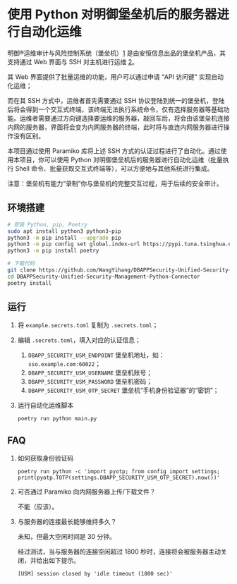 # 使用 Python 对明御堡垒机后的服务器进行自动化运维

明御®运维审计与风险控制系统（堡垒机）[1] 是由安恒信息出品的堡垒机产品，其支持通过 Web 界面与 SSH 对主机进行运维 [2]。

其 Web 界面提供了批量运维的功能，用户可以通过申请 “API 访问键” 实现自动化运维；

而在其 SSH 方式中，运维者首先需要通过 SSH 协议登陆到统一的堡垒机，登陆后将会得到一个交互式终端，该终端无法执行系统命令，仅有选择服务器等基础功能。运维者需要通过方向键选择要运维的服务器，敲回车后，将会由该堡垒机连接内网的服务器，界面将会变为内网服务器的终端，此时将与直连内网服务器进行操作没有区别。

本项目通过使用 Paramiko 库将上述 SSH 方式的认证过程进行了自动化。通过使用本项目，你可以使用 Python 对明御堡垒机后的服务器进行自动化运维（批量执行 Shell 命令、批量获取交互式终端等），可以方便地与其他系统进行集成。

注意：堡垒机有能力“录制”你与堡垒机的完整交互过程，用于后续的安全审计。

## 环境搭建

```bash
# 安装 Python, pip, Poetry
sudo apt install python3 python3-pip
python3 -m pip install --upgrade pip
python3 -m pip config set global.index-url https://pypi.tuna.tsinghua.edu.cn/simple
python3 -m pip install poetry

# 下载代码
git clone https://github.com/WangYihang/DBAPPSecurity-Unified-Security-Management-Python-Connector
cd DBAPPSecurity-Unified-Security-Management-Python-Connector
poetry install
```

## 运行

1. 将 `example.secrets.toml` 复制为 `.secrets.toml`；
2. 编辑 `.secrets.toml`，填入对应的认证信息；
    1. `DBAPP_SECURITY_USM_ENDPOINT` 堡垒机地址，如：`sso.example.com:60022`；
    2. `DBAPP_SECURITY_USM_USERNAME` 堡垒机账号；
    3. `DBAPP_SECURITY_USM_PASSWORD` 堡垒机密码；
    4. `DBAPP_SECURITY_USM_OTP_SECRET` 堡垒机“手机身份验证器”的“密钥”；
3. 运行自动化运维脚本

    ```
    poetry run python main.py
    ```

## FAQ

1. 如何获取身份验证码

    ```
    poetry run python -c 'import pyotp; from config import settings; print(pyotp.TOTP(settings.DBAPP_SECURITY_USM_OTP_SECRET).now())'
    ```

2. 可否通过 Paramiko 向内网服务器上传/下载文件？

    不能（应该）。

3. 与服务器的连接最长能够维持多久？

    未知，但最大空闲时间是 30 分钟。

    经过测试，当与服务器的连接空闲超过 1800 秒时，连接将会被服务器主动关闭，并给出如下提示。

    ```
    [USM] session closed by 'idle timeout (1800 sec)'
    ```

[1]: https://www.dbappsecurity.com.cn/product/cloud157.html
[2]: https://netmarket.oss.aliyuncs.com/9197aa5f-6fc2-47bd-8d35-f6b3c8e09b18.pdf